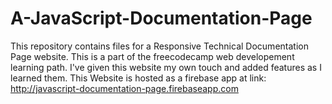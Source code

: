 # A-JavaScript-Documentation-Page
This repository contains files for a Responsive Technical Documentation Page website. This is a part of the freecodecamp web developement learning path. I've given this website my own touch and added features as I learned them.
This Website is hosted as a firebase app at link:
http://javascript-documentation-page.firebaseapp.com
